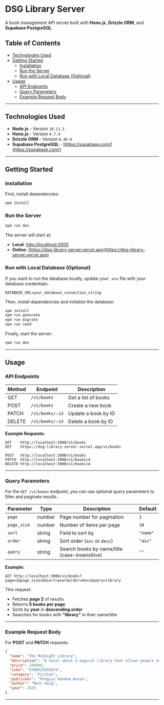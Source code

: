 # DSG Library Server

A book management API server built with **Hono.js**, **Drizzle ORM**, and **Supabase PostgreSQL**.

## Table of Contents
- [Technologies Used](#technologies-used)
- [Getting Started](#getting-started)
  - [Installation](#installation)
  - [Run the Server](#run-the-server)
  - [Run with Local Database (Optional)](#run-with-local-database-optional)
- [Usage](#usage)
  - [API Endpoints](#api-endpoints)
  - [Query Parameters](#query-parameters)
  - [Example Request Body](#example-request-body)

---

## Technologies Used
- **Node.js** - Version `20.11.1`
- **Hono.js** - Version `4.7.4`
- **Drizzle ORM** - Version `0.40.0`
- **Supabase PostgreSQL** - [https://supabase.com/](https://supabase.com/)

---

## Getting Started

### Installation

First, install dependencies:

```bash
npm install
```

### Run the Server

```bash
npm run dev
```

The server will start at:

- **Local**: [http://localhost:3000](http://localhost:3000)
- **Online**: [https://dsg-library-server.vercel.app](https://dsg-library-server.vercel.app)

### Run with Local Database (Optional)

If you want to run the database locally, update your `.env` file with your database credentials:

```env
DATABASE_URL=your_database_connection_string
```

Then, install dependencies and initialize the database:

```bash
npm install
npm run generate
npm run migrate
npm run seed
```

Finally, start the server:

```bash
npm run dev
```

---

## Usage

### API Endpoints

| Method | Endpoint                   | Description                      |
|--------|----------------------------|----------------------------------|
| GET    | `/v1/books`                | Get a list of books             |
| POST   | `/v1/books`                | Create a new book               |
| PATCH  | `/v1/books/:id`            | Update a book by ID             |
| DELETE | `/v1/books/:id`            | Delete a book by ID             |

**Example Requests:**
```http
GET    http://localhost:3000/v1/books
GET    https://dsg-library-server.vercel.app/v1/books

POST   http://localhost:3000/v1/books
PATCH  http://localhost:3000/v1/books/4
DELETE http://localhost:3000/v1/books/4
```

---

### Query Parameters

For the `GET /v1/books` endpoint, you can use optional query parameters to filter and paginate results.

| Parameter  | Type   | Description                                  | Default |
|------------|--------|----------------------------------------------|---------|
| `page`     | number | Page number for pagination                  | `1`     |
| `page_size`| number | Number of items per page                    | `10`    |
| `sort`     | string | Field to sort by                            | `"name"`|
| `order`    | string | Sort order (`asc` or `desc`)                | `"asc"` |
| `query`    | string | Search books by name/title (case-insensitive) | `""`    |

**Example:**
```http
GET http://localhost:3000/v1/books?page=2&page_size=5&sort=year&order=desc&query=library
```
This request:
- Fetches **page 2** of results
- Returns **5 books per page**
- Sorts by **year** in **descending order**
- Searches for books with **"library"** in their name/title

---

### Example Request Body

For **POST** and **PATCH** requests:

```json
{
  "name": "The Midnight Library",
  "description": "A novel about a magical library that allows people to explore different versions of their lives.",
  "price": 200000,
  "isbn": "9780525559474",
  "category": "Fiction",
  "publisher": "Penguin Random House",
  "author": "Matt Haig",
  "year": 2020
}
```

---
